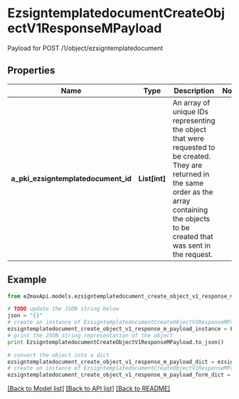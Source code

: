# EzsigntemplatedocumentCreateObjectV1ResponseMPayload

Payload for POST /1/object/ezsigntemplatedocument

## Properties

Name | Type | Description | Notes
------------ | ------------- | ------------- | -------------
**a_pki_ezsigntemplatedocument_id** | **List[int]** | An array of unique IDs representing the object that were requested to be created.  They are returned in the same order as the array containing the objects to be created that was sent in the request. | 

## Example

```python
from eZmaxApi.models.ezsigntemplatedocument_create_object_v1_response_m_payload import EzsigntemplatedocumentCreateObjectV1ResponseMPayload

# TODO update the JSON string below
json = "{}"
# create an instance of EzsigntemplatedocumentCreateObjectV1ResponseMPayload from a JSON string
ezsigntemplatedocument_create_object_v1_response_m_payload_instance = EzsigntemplatedocumentCreateObjectV1ResponseMPayload.from_json(json)
# print the JSON string representation of the object
print EzsigntemplatedocumentCreateObjectV1ResponseMPayload.to_json()

# convert the object into a dict
ezsigntemplatedocument_create_object_v1_response_m_payload_dict = ezsigntemplatedocument_create_object_v1_response_m_payload_instance.to_dict()
# create an instance of EzsigntemplatedocumentCreateObjectV1ResponseMPayload from a dict
ezsigntemplatedocument_create_object_v1_response_m_payload_form_dict = ezsigntemplatedocument_create_object_v1_response_m_payload.from_dict(ezsigntemplatedocument_create_object_v1_response_m_payload_dict)
```
[[Back to Model list]](../README.md#documentation-for-models) [[Back to API list]](../README.md#documentation-for-api-endpoints) [[Back to README]](../README.md)


